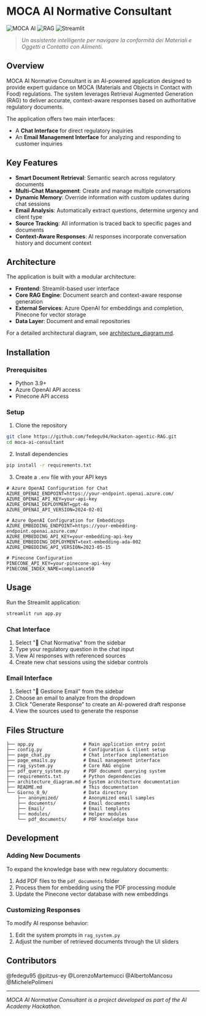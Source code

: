 # MOCA AI Normative Consultant

![MOCA AI](https://img.shields.io/badge/AI-Powered-blue) ![RAG](https://img.shields.io/badge/RAG-Enabled-green) ![Streamlit](https://img.shields.io/badge/Streamlit-UI-red)

> *Un assistente intelligente per navigare la conformità dei Materiali e Oggetti a Contatto con Alimenti.*

## Overview

MOCA AI Normative Consultant is an AI-powered application designed to provide expert guidance on MOCA (Materials and Objects in Contact with Food) regulations. The system leverages Retrieval Augmented Generation (RAG) to deliver accurate, context-aware responses based on authoritative regulatory documents.

The application offers two main interfaces:
- A **Chat Interface** for direct regulatory inquiries
- An **Email Management Interface** for analyzing and responding to customer inquiries

## Key Features

- **Smart Document Retrieval**: Semantic search across regulatory documents
- **Multi-Chat Management**: Create and manage multiple conversations
- **Dynamic Memory**: Override information with custom updates during chat sessions
- **Email Analysis**: Automatically extract questions, determine urgency and client type
- **Source Tracking**: All information is traced back to specific pages and documents
- **Context-Aware Responses**: AI responses incorporate conversation history and document context

## Architecture

The application is built with a modular architecture:

- **Frontend**: Streamlit-based user interface
- **Core RAG Engine**: Document search and context-aware response generation
- **External Services**: Azure OpenAI for embeddings and completion, Pinecone for vector storage
- **Data Layer**: Document and email repositories

For a detailed architectural diagram, see [architecture_diagram.md](architecture_diagram.md).

## Installation

### Prerequisites

- Python 3.9+
- Azure OpenAI API access
- Pinecone API access

### Setup

1. Clone the repository
```bash
git clone https://github.com/fedegu94/Hackaton-agentic-RAG.git
cd moca-ai-consultant
```

2. Install dependencies
```bash
pip install -r requirements.txt
```

3. Create a `.env` file with your API keys
```
# Azure OpenAI Configuration for Chat
AZURE_OPENAI_ENDPOINT=https://your-endpoint.openai.azure.com/
AZURE_OPENAI_API_KEY=your-api-key
AZURE_OPENAI_DEPLOYMENT=gpt-4o
AZURE_OPENAI_API_VERSION=2024-02-01

# Azure OpenAI Configuration for Embeddings
AZURE_EMBEDDING_ENDPOINT=https://your-embedding-endpoint.openai.azure.com/
AZURE_EMBEDDING_API_KEY=your-embedding-api-key
AZURE_EMBEDDING_DEPLOYMENT=text-embedding-ada-002
AZURE_EMBEDDING_API_VERSION=2023-05-15

# Pinecone Configuration
PINECONE_API_KEY=your-pinecone-api-key
PINECONE_INDEX_NAME=compliance50
```

## Usage

Run the Streamlit application:
```bash
streamlit run app.py
```

### Chat Interface

1. Select "💬 Chat Normativa" from the sidebar
2. Type your regulatory question in the chat input
3. View AI responses with referenced sources
4. Create new chat sessions using the sidebar controls

### Email Interface

1. Select "📧 Gestione Email" from the sidebar
2. Choose an email to analyze from the dropdown
3. Click "Generate Response" to create an AI-powered draft response
4. View the sources used to generate the response

## Files Structure

```
├── app.py                  # Main application entry point
├── config.py               # Configuration & client setup
├── page_chat.py            # Chat interface implementation
├── page_emails.py          # Email management interface
├── rag_system.py           # Core RAG engine
├── pdf_query_system.py     # PDF document querying system
├── requirements.txt        # Python dependencies
├── architecture_diagram.md # System architecture documentation
├── README.md               # This documentation
└── Giorno_8_9/             # Data directory
    ├── anonymized/         # Anonymized email samples
    ├── documents/          # Email documents
    ├── Email/              # Email templates
    ├── modules/            # Helper modules
    └── pdf_documents/      # PDF knowledge base
```

## Development

### Adding New Documents

To expand the knowledge base with new regulatory documents:
1. Add PDF files to the `pdf_documents` folder
2. Process them for embedding using the PDF processing module
3. Update the Pinecone vector database with new embeddings

### Customizing Responses

To modify AI response behavior:
1. Edit the system prompts in `rag_system.py`
2. Adjust the number of retrieved documents through the UI sliders

## Contributors

@fedegu95
@pitzus-ey
@LorenzoMartemucci
@AlbertoMancosu
@MichelePolimeni

---

*MOCA AI Normative Consultant is a project developed as part of the AI Academy Hackathon.*
